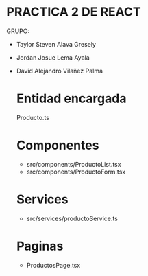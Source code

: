 # PRACTICA 2 DE REACT
GRUPO:
- Taylor Steven Alava Gresely
- Jordan Josue Lema Ayala
- David Alejandro Vilañez Palma

  # Entidad encargada
  Producto.ts
  # Componentes
  - src/components/ProductoList.tsx
  - src/components/ProductoForm.tsx
  # Services
   - src/services/productoService.ts
  # Paginas
  - ProductosPage.tsx
  
